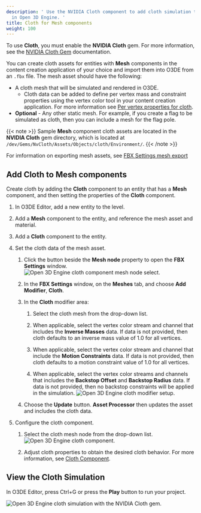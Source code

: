 ```yaml
---
description: ' Use the NVIDIA Cloth component to add cloth simulation to Mesh components
  in Open 3D Engine. '
title: Cloth for Mesh components
weight: 100
---
```


To use **Cloth**, you must enable the **NVIDIA Cloth** gem. For more information, see the [NVIDIA Cloth Gem](/docs/user-guide/gems/reference/physics/nvidia/nvidia-cloth/) documentation.

You can create cloth assets for entities with **Mesh** components in the content creation application of your choice and import them into O3DE from an `.fbx` file. The mesh asset should have the following:
+ A cloth mesh that will be simulated and rendered in O3DE.
  + Cloth data can be added to define per vertex mass and constraint properties using the vertex color tool in your content creation application. For more information see [Per vertex properties for cloth](/docs/user-guide/interactivity/physics/nvidia-cloth/vertex-data.md).
+ **Optional** - Any other static mesh. For example, if you create a flag to be simulated as cloth, then you can include a mesh for the flag pole.

{{< note >}}
Sample **Mesh** component cloth assets are located in the **NVIDIA Cloth** gem directory, which is located at `/dev/Gems/NvCloth/Assets/Objects/cloth/Environment/`.
{{< /note >}}

For imformation on exporting mesh assets, see [FBX Settings mesh export](/docs/user-guide/assets/fbx-settings/mesh-export.md)

## Add Cloth to Mesh components 

Create cloth by adding the **Cloth** component to an entity that has a **Mesh** component, and then setting the properties of the **Cloth** component.

1. In O3DE Editor, add a new entity to the level.

1. Add a **Mesh** component to the entity, and reference the mesh asset and material.

1. Add a **Cloth** component to the entity.

1. Set the cloth data of the mesh asset.

   1. Click the button beside the **Mesh node** property to open the **FBX Settings** window.
![Open 3D Engine cloth component mesh node select.](/images/user-guide/physx/cloth/ui-cloth-mesh-node-select.png)

   1. In the **FBX Settings** window, on the **Meshes** tab, and choose **Add Modifier**, **Cloth**.

   1. In the **Cloth** modifier area:

      1. Select the cloth mesh from the drop-down list.

      1. When applicable, select the vertex color stream and channel that includes the **Inverse Masses** data. If data is not provided, then cloth defaults to an inverse mass value of 1.0 for all vertices.

      1. When applicable, select the vertex color stream and channel that include the **Motion Constraints** data. If data is not provided, then cloth defaults to a motion constraint value of 1.0 for all vertices.

      1. When applicable, select the vertex color streams and channels that includes the **Backstop Offset** and **Backstop Radius** data. If data is not provided, then no backstop constraints will be applied in the simulation.
![Open 3D Engine cloth modifier setup.](/images/user-guide/physx/cloth/ui-cloth-modifier-mesh-setup.png)

   1. Choose the **Update** button. **Asset Processor** then updates the asset and includes the cloth data.

1. Configure the cloth component.

   1. Select the cloth mesh node from the drop-down list.
![Open 3D Engine cloth component.](/images/user-guide/physx/cloth/ui-cloth-component-select-mesh.png)

   1. Adjust cloth properties to obtain the desired cloth behavior. For more information, see [Cloth Component](/docs/user-guide/components/reference/physx/cloth/).

## View the Cloth Simulation 

In O3DE Editor, press Ctrl+G or press the **Play** button to run your project.

![Open 3D Engine cloth simulation with the NVIDIA Cloth gem.](/images/user-guide/physx/cloth/anim-mesh-cloth.gif)
